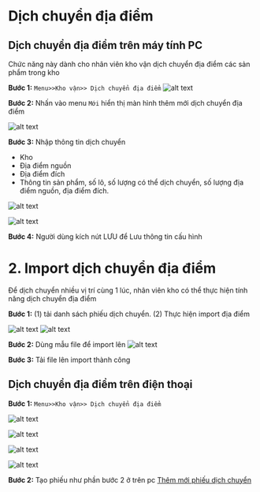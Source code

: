 # Dịch chuyển địa điểm
## Dịch chuyển địa điểm trên máy tính PC
Chức năng này dành cho nhân viên kho vận dịch chuyển địa điểm các sản phẩm trong kho

**Bước 1:**  ```Menu>>Kho vận>> Dịch chuyển địa điểm```
![alt text](./khovan/image.png)

**Bước 2:** Nhấn vào menu ```Mới``` hiển thị màn hình thêm mới dịch chuyển địa điểm

![alt text](./khovan/image-1.png)

**Bước 3:** Nhập thông tin dịch chuyển
+ Kho
+ Địa điểm nguồn
+ Địa điểm đích
+ Thông tin sản phẩm, số lô, số lượng có thể dịch chuyển, số lượng địa điểm nguồn, địa điểm đích.

![alt text](./khovan/image-2.png)

![alt text](./khovan/image-3.png)

**Bước 4:** Người dùng kích nút LƯU để Lưu thông tin cấu hình

# 2. Import dịch chuyển địa điểm

Để dịch chuyển nhiều vị trí cùng 1 lúc, nhân viên kho có thể thực hiện tính năng dịch chuyển địa điểm

**Bước 1:** (1) tải danh sách phiếu dịch chuyển. (2) Thực hiện import địa điểm

![alt text](./khovan/image-4.png)
![alt text](./khovan/image-7.png)

**Bước 2:** Dùng mẫu file để import lên
![alt text](./khovan/image-6.png)

**Bước 3:** Tải file lên import thành công

## Dịch chuyển địa điểm trên điện thoại

**Bước 1:**  ```Menu>>Kho vận>> Dịch chuyển địa điểm```

![alt text](./khovan/dd1.jpg)

![alt text](./khovan/dd2.jpg)

![alt text](./khovan/dd3.jpg)

![alt text](./khovan/dd4.jpg)

**Bước 2:** Tạo phiếu như phần bước 2 ở trên pc
<a href=" https://le-leeeeeee123.github.io/tai-lieu-odoo/docs/Dichchuyendiadiem.html">Thêm mới phiếu dịch chuyển</a>